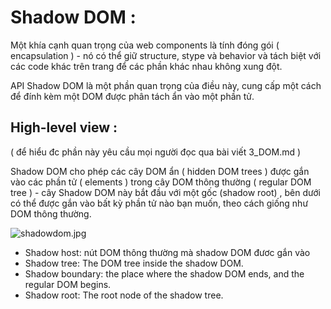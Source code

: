 # Shadow DOM :

Một khía cạnh quan trọng của web components là tính đóng gói ( encapsulation ) - nó có thể giữ structure, stype và behavior và tách biệt với các code khác trên trang để các phần khác nhau không xung đột. 

API Shadow DOM là một phần quan trọng của điều này, cung cấp một cách để đính kèm một DOM được phân tách ẩn vào một phần tử. 

## High-level view :
( để hiểu đc phần này yêu cầu mọi người đọc qua bài viết 3_DOM.md )

Shadow DOM cho phép các cây DOM ẩn ( hidden DOM trees ) được gắn vào các phần tử ( elements ) trong cây DOM thông thường ( regular DOM tree ) - cây Shadow DOM này bắt đầu với một gốc (shadow root) , bên dưới có thể được gắn vào bất kỳ phần tử nào bạn muốn, theo cách giống như DOM thông thường.

![shadowdom.jpg]()

- Shadow host: nút DOM thông thường mà shadow DOM đươc gắn vào
- Shadow tree: The DOM tree inside the shadow DOM.
- Shadow boundary: the place where the shadow DOM ends, and the regular DOM begins.
- Shadow root: The root node of the shadow tree.